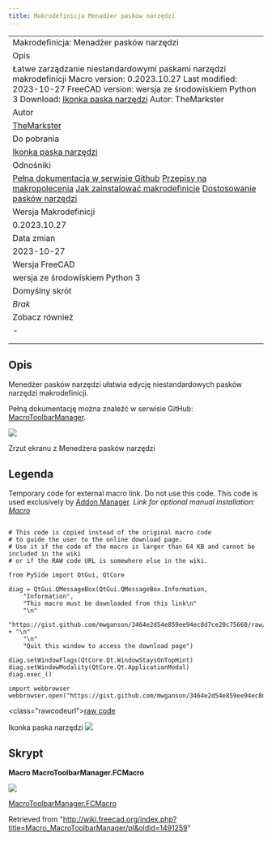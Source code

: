 ```yaml
---
title: Makrodefinicja Menadżer pasków narzędzi
---
```


|                                                                                                                                                                                                                                                                                                                                     |
| ----------------------------------------------------------------------------------------------------------------------------------------------------------------------------------------------------------------------------------------------------------------------------------------------------------------------------------- |
| Makrodefinicja: Menadżer pasków narzędzi                                                                                                                                                                                                                                                                                            |
| Opis                                                                                                                                                                                                                                                                                                                                |
| Łatwe zarządzanie niestandardowymi paskami narzędzi makrodefinicji Macro version: 0.2023.10.27 Last modified: 2023-10-27 FreeCAD version: wersja ze środowiskiem Python 3 Download: [Ikonka paska narzędzi](https://wiki.freecad.org/File:MacroToolbarManager_icon.svg) Autor: TheMarkster                                          |
| Autor                                                                                                                                                                                                                                                                                                                               |
| [TheMarkster](/index.php?title=User:TheMarkster&action=edit&redlink=1 "User:TheMarkster (page does not exist)")                                                                                                                                                                                                                     |
| Do pobrania                                                                                                                                                                                                                                                                                                                         |
| [Ikonka paska narzędzi](https://wiki.freecad.org/File:MacroToolbarManager_icon.svg)                                                                                                                                                                                                                                                 |
| Odnośniki                                                                                                                                                                                                                                                                                                                           |
| [Pełna dokumentacja w serwisie Github](https://github.com/mwganson/MacroToolbarManager) [Przepisy na makropolecenia](/Macros_recipes/pl "Macros recipes/pl") [Jak zainstalować makrodefinicje](/How_to_install_macros/pl "How to install macros/pl") [Dostosowanie pasków narzędzi](/Customize_Toolbars/pl "Customize Toolbars/pl") |
| Wersja Makrodefinicji                                                                                                                                                                                                                                                                                                               |
| 0.2023.10.27                                                                                                                                                                                                                                                                                                                        |
| Data zmian                                                                                                                                                                                                                                                                                                                          |
| 2023-10-27                                                                                                                                                                                                                                                                                                                          |
| Wersja FreeCAD                                                                                                                                                                                                                                                                                                                      |
| wersja ze środowiskiem Python 3                                                                                                                                                                                                                                                                                                     |
| Domyślny skrót                                                                                                                                                                                                                                                                                                                      |
| _Brak_                                                                                                                                                                                                                                                                                                                              |
| Zobacz również                                                                                                                                                                                                                                                                                                                      |
| _-_                                                                                                                                                                                                                                                                                                                                 |
|                                                                                                                                                                                                                                                                                                                                     |
|                                                                                                                                                                                                                                                                                                                                     |

## Opis

Menedżer pasków narzędzi ułatwia edycję niestandardowych pasków narzędzi makrodefinicji.

Pełną dokumentację można znaleźć w serwisie GitHub: [MacroToolbarManager](https://github.com/mwganson/MacroToolbarManager).

![](/images/MacroToolbarManager_scr01.png)

Zrzut ekranu z Menedżera pasków narzędzi‎

## Legenda

Temporary code for external macro link. Do not use this code. This code is used exclusively by [Addon Manager](/Std_AddonMgr "Std AddonMgr"). _Link for optional manual installation: [Macro](https://gist.github.com/mwganson/3464e2d54e859ee94ec8d7ce20c75660/raw/5bcd7bff7b451709ff300e3ee1269ff379c9b087/MacroToolbarManager.FCMacro)_

```

# This code is copied instead of the original macro code
# to guide the user to the online download page.
# Use it if the code of the macro is larger than 64 KB and cannot be included in the wiki
# or if the RAW code URL is somewhere else in the wiki.

from PySide import QtGui, QtCore

diag = QtGui.QMessageBox(QtGui.QMessageBox.Information,
    "Information",
    "This macro must be downloaded from this link\n"
    "\n"
    "https://gist.github.com/mwganson/3464e2d54e859ee94ec8d7ce20c75660/raw/5bcd7bff7b451709ff300e3ee1269ff379c9b087/MacroToolbarManager.FCMacro" + "\n"
    "\n"
    "Quit this window to access the download page")

diag.setWindowFlags(QtCore.Qt.WindowStaysOnTopHint)
diag.setWindowModality(QtCore.Qt.ApplicationModal)
diag.exec_()

import webbrowser
webbrowser.open("https://gist.github.com/mwganson/3464e2d54e859ee94ec8d7ce20c75660/raw/5bcd7bff7b451709ff300e3ee1269ff379c9b087/MacroToolbarManager.FCMacro")

```

<class="rawcodeurl"><a href="<https://gist.github.com/mwganson/3464e2d54e859ee94ec8d7ce20c75660/raw/5bcd7bff7b451709ff300e3ee1269ff379c9b087/MacroToolbarManager.FCMacro>">raw code</a>

Ikonka paska narzędzi
![](/images/MacroToolbarManager_icon.svg)

## Skrypt

**Macro MacroToolbarManager.FCMacro**

[![](/images/Nuvola_apps_download_manager.png)](https://gist.github.com/mwganson/3464e2d54e859ee94ec8d7ce20c75660)

[MacroToolbarManager.FCMacro](https://gist.github.com/mwganson/3464e2d54e859ee94ec8d7ce20c75660)

Retrieved from "<http://wiki.freecad.org/index.php?title=Macro_MacroToolbarManager/pl&oldid=1491259>"
